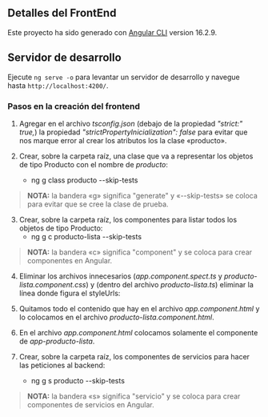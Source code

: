 ## Detalles del FrontEnd

Este proyecto ha sido generado con [Angular CLI](https://github.com/angular/angular-cli) version 16.2.9.

## Servidor de desarrollo

Ejecute `ng serve -o` para levantar un servidor de desarrollo y navegue hasta `http://localhost:4200/`.


### Pasos en la creación del frontend

1. Agregar en el archivo _*tsconfig.json*_ (debajo de la propiedad _*"strict:" true,*_) la propiedad _*"strictPropertyInicialization": false*_ para evitar que nos marque error al crear los atributos los la clase «producto».

2. Crear, sobre la carpeta raíz, una clase que va a representar los objetos de tipo Producto con el nombre de _*producto*_:
    * ng g class producto --skip-tests

>**NOTA:** la bandera «g» significa "generate" y «--skip-tests» se coloca para evitar que se cree la clase de prueba.

3. Crear, sobre la carpeta raíz, los componentes para listar todos los objetos de tipo Producto:
    * ng g c producto-lista --skip-tests

>**NOTA:** la bandera «c» significa "component" y se coloca para crear componentes en Angular.

4. Eliminar los archivos innecesarios (_*app.component.spect.ts*_ y _*producto-lista.component.css*_) y (dentro del archivo _*producto-lista.ts*_) eliminar la línea donde figura el styleUrls:

5. Quitamos todo el contenido que hay en el archivo _*app.component.html*_ y lo colocamos en el archivo _*producto-lista.component.html*_.

6. En el archivo _*app.component.html*_ colocamos solamente el componente de _*app-producto-lista*_.

7. Crear, sobre la carpeta raíz, los componentes de servicios para hacer las peticiones al backend:
    * ng g s producto --skip-tests

>**NOTA:** la bandera «s» significa "servicio" y se coloca para crear componentes de servicios en Angular.